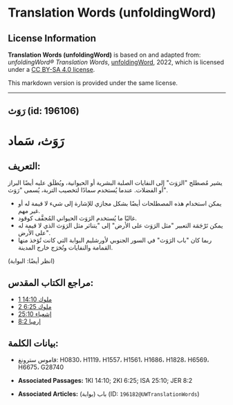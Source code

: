 # Translation Words (unfoldingWord)

## License Information

**Translation Words (unfoldingWord)** is based on and adapted from: _unfoldingWord® Translation Words_, [unfoldingWord](https://unfoldingword.org/utw), 2022, which is licensed under a [CC BY-SA 4.0 license](https://creativecommons.org/licenses/by-sa/4.0/legalcode.en).

This markdown version is provided under the same license.



--------------------------------

## رَوَث (id: 196106)

رَوَث، سَماد
============

التعريف:
--------

يشير مُصطلح "الرَوَث" إلى النفايات الصلبة البشرية أو الحيوانية، ويُطلَق عليه أيضًا البراز أو الفضلات. عندما يُستخدم سمادًا لتخصيب التربة، يُسمى "رَوَث".

* يمكن استخدام هذه المصطلحات أيضًا بشكل مجازي للإشارة إلى شيء لا قيمة له أو غير مهم.
* غالبًا ما يُستخدم الرَوَث الحيواني المُجفَّف كوقود.
* يمكن تَرْجَمَة التعبير "مثل الرَوَث على الأرض" إلى "يتناثر مثل الرَوَث الذي لا قيمة له على الأرض".
* ربما كان "باب الرَوَث" في السور الجنوبي لأورشليم البوابة التي كانت تُؤخذ منها القمامة والنفايات وتُخرَج خارج المدينة.

(انظر أيضًا: البوابة)

مراجع الكتاب المقدس:
--------------------

* [1 ملوك 14:10](https://ref.ly/1Kgs14:10)
* [2 ملوك 6:25](https://ref.ly/2Kgs6:25)
* [إشعياء 25:10](https://ref.ly/Isa25:10)
* [إرميا 8:2](https://ref.ly/Jer8:2)

بيانات الكلمة:
--------------

* قاموس سترونغ: H0830، H1119، H1557، H1561، H1686، H1828، H6569، H6675، G28740

* **Associated Passages:** 1KI 14:10; 2KI 6:25; ISA 25:10; JER 8:2
* **Associated Articles:** باب (بوابة) (ID: `196182@UWTranslationWords`)

